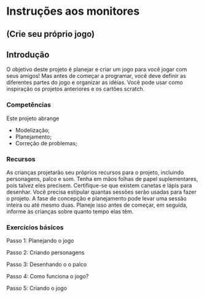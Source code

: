 # Instruções aos monitores
## (Crie seu próprio jogo)

## Introdução

O objetivo deste projeto é planejar e criar um jogo para você jogar com seus amigos! 
Mas antes de começar a programar, você deve definir as diferentes partes do jogo e organizar as idéias. 
Você pode usar como inspiração os projetos anteriores e os cartões scratch.

### Competências
Este projeto abrange

* Modelização;
* Planejamento;
* Correção de problemas;

### Recursos

As crianças projetarão seu próprios recursos para o projeto, incluindo personagens, palco e som. Tenha em mãos folhas de papel suplementares, pois talvez eles precisem. Certifique-se que existem canetas e lápis para desenhar. Você precisa estipular quantas sessões serão usadas para fazer o projeto. 
A fase de concepção e planejamento pode levar uma sessão inteira ou até mesmo duas. 
Planeje isso antes de começar, em seguida, informe às crianças sobre quanto tempo elas têm.

### Exercícios básicos
Passo 1: Planejando o jogo

Passo 2: Criando personagens

Passo 3: Desenhando o o palco

Passo 4: Como funciona o jogo?

Passo 5: Criando o jogo
